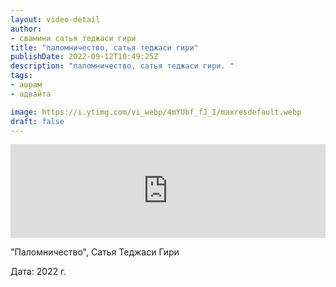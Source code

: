 ```yaml
---
layout: video-detail
author:
- свамини сатья теджаси гири
title: "паломничество, сатья теджаси гири"
publishDate: 2022-09-12T10:49:25Z
description: "паломничество, сатья теджаси гири. "
tags: 
- ашрам
- адвайта

image: https://i.ytimg.com/vi_webp/4mYUbf_fJ_I/maxresdefault.webp
draft: false
---
```


<iframe width="100%" src="https://www.youtube.com/embed/4mYUbf_fJ_I" frameborder="0" allowfullscreen=""></iframe> 

 "Паломничество", Сатья Теджаси Гири

 Дата: 2022 г.

  

 
